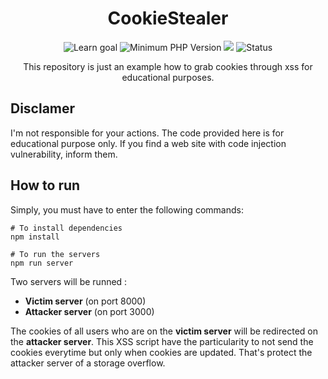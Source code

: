 <div align="center">

# CookieStealer

![Learn goal](https://img.shields.io/badge/Learn-XSS%20(Cross%20Site%20Scripting)-blueviolet) ![Minimum PHP Version](https://img.shields.io/badge/PHP--version-%3E%3Dv7.4-blue) ![](https://img.shields.io/npm/v/concurrently) ![Status](https://img.shields.io/badge/Status-Work%20in%20progress-yellow)

This repository is just an example how to grab cookies through xss for educational purposes.
</div>

## Disclamer
I'm not responsible for your actions. The code provided here is for educational purpose only. If you find a web site with code injection vulnerability, inform them.

## How to run
Simply, you must have to enter the following commands:
```
# To install dependencies
npm install

# To run the servers
npm run server
```
Two servers will be runned :
- **Victim server** (on port 8000)
- **Attacker server** (on port 3000)

The cookies of all users who are on the **victim server** will be redirected on the **attacker server**. This XSS script have the particularity to not send the cookies everytime but only when cookies are updated. That's protect the attacker server of a storage overflow.
